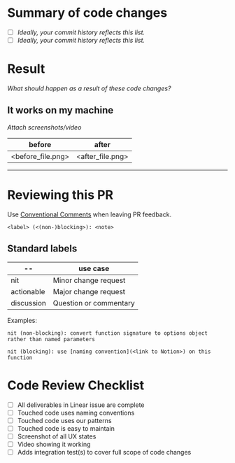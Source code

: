 
# Summary of code changes
- [ ] _Ideally, your commit history reflects this list._
- [ ] _Ideally, your commit history reflects this list._

# Result
_What should happen as a result of these code changes?_

## It works on my machine
_Attach screenshots/video_

|before|after|
|--|--|
|<before_file.png>|<after_file.png>|

---

# Reviewing this PR
Use [Conventional Comments](https://conventionalcomments.org/) when leaving PR feedback.

`<label> (<(non-)blocking>): <note>`

## Standard labels
|--|use case|
|--|--|
|nit|Minor change request|
|actionable|Major change request|
|discussion|Question or commentary|

Examples:

`nit (non-blocking): convert function signature to options object rather than named parameters`

`nit (blocking): use [naming convention](<link to Notion>) on this function`

# Code Review Checklist
- [ ] All deliverables in Linear issue are complete
- [ ] Touched code uses naming conventions
- [ ] Touched code uses our patterns
- [ ] Touched code is easy to maintain
- [ ] Screenshot of all UX states
- [ ] Video showing it working
- [ ] Adds integration test(s) to cover full scope of code changes
